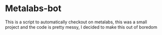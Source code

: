 # Metalabs-bot
This is a script to automatically checkout on metalabs, this was a small project and the code is pretty messy, I decided to make this out of boredom 

